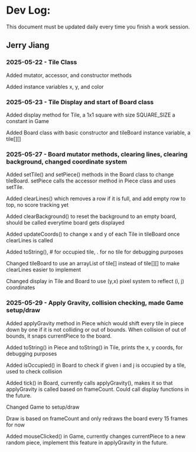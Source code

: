 # Dev Log:

This document must be updated daily every time you finish a work session.

## Jerry Jiang

### 2025-05-22 - Tile Class
Added mutator, accessor, and constructor methods

Added instance variables x, y, and color

### 2025-05-23 - Tile Display and start of Board class
Added display method for Tile, a 1x1 square with size SQUARE_SIZE a constant in Game

Added Board class with basic constructor and tileBoard instance variable, a tile[][]

### 2025-05-27 - Board mutator methods, clearing lines, clearing background, changed coordinate system
Added setTile() and setPiece() methods in the Board class to change tileBoard. setPiece calls the accessor method in Piece class and uses setTile.

Added clearLines() which removes a row if it is full, and add empty row to top, no score tracking yet

Added clearBackground() to reset the background to an empty board, should be called everytime board gets displayed

Added updateCoords() to change x and y of each Tile in tileBoard once clearLines is called

Added toString(), # for occupied tile, . for no tile for debugging purposes


Changed tileBoard to use an arrayList of tile[] instead of tile[][] to make clearLines easier to implement

Changed display in Tile and Board to use (y,x) pixel system to reflect (i, j) coordinates

### 2025-05-29 - Apply Gravity, collision checking, made Game setup/draw
Added applyGravity method in Piece which would shift every tile in piece down by one if it is not colliding or out of bounds. When collision of out of bounds, it snaps currentPiece to the board.

Added toString() in Piece and toString() in Tile, prints the x, y coords, for debugging purposes

Added isOccupied() in Board to check if given i and j is occupied by a tile, used to check collision

Added tick() in Board, currently calls applyGravity(), makes it so that applyGravity is called based on frameCount. Could call display functions in the future.

Changed Game to setup/draw

Draw is based on frameCount and only redraws the board every 15 frames for now

Added mouseClicked() in Game, currently changes currentPiece to a new random piece, implement this feature in applyGravity in the future.
